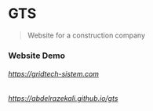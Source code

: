 # GTS
> Website for a construction company

### Website Demo

###### https://gridtech-sistem.com
###### https://abdelrazekali.github.io/gts
